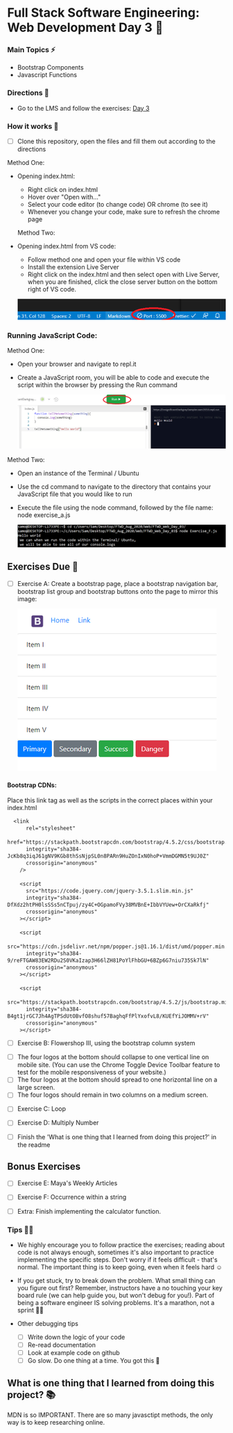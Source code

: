 # Full Stack Software Engineering: Web Development Day 3 :rocket:

### Main Topics :zap:

- Bootstrap Components
- Javascript Functions

### Directions :flashlight:

- Go to the LMS and follow the exercises:
  [Day 3](https://xccelerate.talentlms.com/unit/view/id:2573)

### How it works :open_book:

- [ ] Clone this repository, open the files and fill them out according to the directions

Method One:

- Opening index.html:

  - Right click on index.html
  - Hover over "Open with..."
  - Select your code editor (to change code) OR chrome (to see it)
  - Whenever you change your code, make sure to refresh the chrome page

  Method Two:

- Opening index.html from VS code:

  - Follow method one and open your file within VS code
  - Install the extension Live Server
  - Right click on the index.html and then select open with Live Server, when you are finished, click the close server button on the bottom right of VS code.

  ![Live Server button](assets/Liveserver.png)

### Running JavaScript Code:

Method One:

- Open your browser and navigate to repl.it
- Create a JavaScript room, you will be able to code and execute the script within the browser by pressing the Run command

  ![Repl.it Room](assets/replitRunningJS.png)

Method Two:

- Open an instance of the Terminal / Ubuntu
- Use the cd command to navigate to the directory that contains your JavaScript file that you would like to run
- Execute the file using the node command, followed by the file name: node exercise_a.js

  ![Running JavaScript](assets/runningNodeCodeCLI.png)

## Exercises Due :athletic_shoe:

- [ ] Exercise A: Create a bootstrap page, place a bootstrap navigation bar, bootstrap list group and bootstrap buttons onto the page to mirror this image:

  ![Bootstrap Image](assets/bootstrapDemo.png)

#### Bootstrap CDNs:

Place this link tag as well as the scripts in the correct places within your index.html

```
  <link
      rel="stylesheet"
      href="https://stackpath.bootstrapcdn.com/bootstrap/4.5.2/css/bootstrap.min.css"
      integrity="sha384-JcKb8q3iqJ61gNV9KGb8thSsNjpSL0n8PARn9HuZOnIxN0hoP+VmmDGMN5t9UJ0Z"
      crossorigin="anonymous"
    />

    <script
      src="https://code.jquery.com/jquery-3.5.1.slim.min.js"
      integrity="sha384-DfXdz2htPH0lsSSs5nCTpuj/zy4C+OGpamoFVy38MVBnE+IbbVYUew+OrCXaRkfj"
      crossorigin="anonymous"
    ></script>

    <script
      src="https://cdn.jsdelivr.net/npm/popper.js@1.16.1/dist/umd/popper.min.js"
      integrity="sha384-9/reFTGAW83EW2RDu2S0VKaIzap3H66lZH81PoYlFhbGU+6BZp6G7niu735Sk7lN"
      crossorigin="anonymous"
    ></script>

    <script
      src="https://stackpath.bootstrapcdn.com/bootstrap/4.5.2/js/bootstrap.min.js"
      integrity="sha384-B4gt1jrGC7Jh4AgTPSdUtOBvfO8shuf57BaghqFfPlYxofvL8/KUEfYiJOMMV+rV"
      crossorigin="anonymous"
    ></script>

```

- [ ] Exercise B: Flowershop III, using the bootstrap column system

* [ ] The four logos at the bottom should collapse to one vertical line on mobile site. (You can use the Chrome Toggle Device Toolbar feature to test for the mobile responsiveness of your website.)
* [ ] The four logos at the bottom should spread to one horizontal line on a large screen.
* [ ] The four logos should remain in two columns on a medium screen.

- [ ] Exercise C: Loop

- [ ] Exercise D: Multiply Number

- [ ] Finish the 'What is one thing that I learned from doing this project?' in the readme

## Bonus Exercises

- [ ] Exercise E: Maya's Weekly Articles

- [ ] Exercise F: Occurrence within a string

- [ ] Extra: Finish implementing the calculator function.

### Tips :tipping_hand_woman:

- We highly encourage you to follow practice the exercises; reading about code is not always enough, sometimes it's also important to practice implementing the specific steps. Don't worry if it feels difficult - that's normal. The important thing is to keep going, even when it feels hard :relaxed:

- If you get stuck, try to break down the problem. What small thing can you figure out first? Remember, instructors have a no touching your key board rule (we can help guide you, but won't debug for you!). Part of being a software engineer IS solving problems. It's a marathon, not a sprint :running_woman:

- Other debugging tips
  - [ ] Write down the logic of your code
  - [ ] Re-read documentation
  - [ ] Look at example code on github
  - [ ] Go slow. Do one thing at a time. You got this :muscle:

## What is one thing that I learned from doing this project? :books:

MDN is so IMPORTANT. There are so many javasctipt methods, the only way is to keep researching online. 
